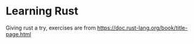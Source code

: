 # Learning Rust

Giving rust a try,
exercises are from https://doc.rust-lang.org/book/title-page.html
